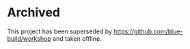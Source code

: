 # Archived

This project has been superseded by https://github.com/blue-build/workshop and taken offline.
